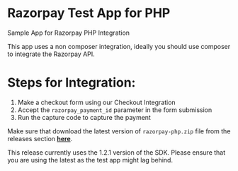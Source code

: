 # Razorpay Test App for PHP
Sample App for Razorpay PHP Integration

This app uses a non composer integration, ideally you should use composer to integrate the Razorpay API.

# Steps for Integration:

1. Make a checkout form using our Checkout Integration
2. Accept the `razorpay_payment_id` parameter in the form submission
3. Run the capture code to capture the payment

Make sure that download the latest version of `razorpay-php.zip` file from
the releases section **[here](https://github.com/razorpay/razorpay-php/releases)**.

This release currently uses the 1.2.1 version of the SDK. Please ensure that you are
using the latest as the test app might lag behind.

